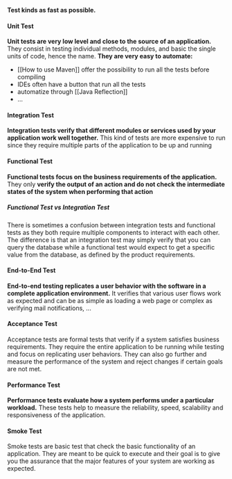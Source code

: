 **Test kinds as fast as possible.** 
#### Unit Test
**Unit tests are very low level and close to the source of an application.** 
They consist in testing individual methods, modules, and basic the single units of code, hence the name. 
**They are very easy to automate:**
   - [[How to use Maven]] offer the possibility to run all the tests before compiling
   - IDEs often have a button that run all the tests
   - automatize through [[Java Reflection]]
   - ...
#### Integration Test
**Integration tests verify that different modules or services used by your application work well together.**
This kind of tests are more expensive to run since they require multiple parts of the application to be up and running
#### Functional Test
**Functional tests focus on the business requirements of the application.** 
They only **verify the output of an action and do not check the intermediate states of the system when performing that action**
##### Functional Test vs Integration Test
There is sometimes a confusion between integration tests and functional tests as they both require multiple components to interact with each other. 
The difference is that an integration test may simply verify that you can query
the database while a functional test would expect to get a specific value from
the database, as defined by the product requirements.
#### End-to-End Test
**End-to-end testing replicates a user behavior with the software in a complete application environment.** It verifies that various user flows work as expected and can be as simple as loading a web page or complex as verifying mail notifications, ...
#### Acceptance Test
Acceptance tests are formal tests that verify if a system satisfies business requirements. They require the entire application to be running while testing and focus on replicating user behaviors. 
They can also go further and measure the performance of the system and reject changes if certain goals are not met.
#### Performance Test
**Performance tests evaluate how a system performs under a particular workload.** 
These tests help to measure the reliability, speed, scalability and responsiveness of the application. 
#### Smoke Test
Smoke tests are basic test that check the basic functionality of an application. 
They are meant to be quick to execute and their goal is to give you the assurance that the major features of your system are working as expected.